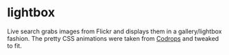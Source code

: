 # lightbox
Live search grabs images from Flickr and displays them in a gallery/lightbox fashion. The pretty CSS animations were taken from [Codrops](http://tympanus.net/codrops/) and tweaked to fit.
